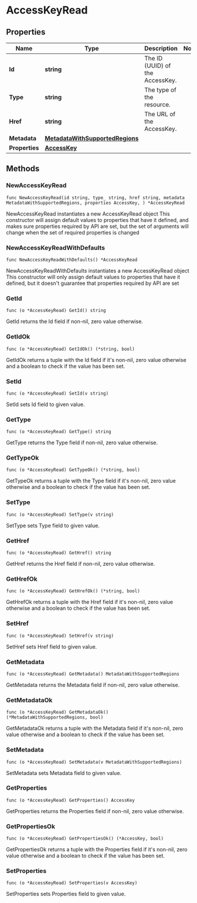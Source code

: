# AccessKeyRead

## Properties

|Name | Type | Description | Notes|
|------------ | ------------- | ------------- | -------------|
|**Id** | **string** | The ID (UUID) of the AccessKey. | |
|**Type** | **string** | The type of the resource. | |
|**Href** | **string** | The URL of the AccessKey. | |
|**Metadata** | [**MetadataWithSupportedRegions**](MetadataWithSupportedRegions.md) |  | |
|**Properties** | [**AccessKey**](AccessKey.md) |  | |

## Methods

### NewAccessKeyRead

`func NewAccessKeyRead(id string, type_ string, href string, metadata MetadataWithSupportedRegions, properties AccessKey, ) *AccessKeyRead`

NewAccessKeyRead instantiates a new AccessKeyRead object
This constructor will assign default values to properties that have it defined,
and makes sure properties required by API are set, but the set of arguments
will change when the set of required properties is changed

### NewAccessKeyReadWithDefaults

`func NewAccessKeyReadWithDefaults() *AccessKeyRead`

NewAccessKeyReadWithDefaults instantiates a new AccessKeyRead object
This constructor will only assign default values to properties that have it defined,
but it doesn't guarantee that properties required by API are set

### GetId

`func (o *AccessKeyRead) GetId() string`

GetId returns the Id field if non-nil, zero value otherwise.

### GetIdOk

`func (o *AccessKeyRead) GetIdOk() (*string, bool)`

GetIdOk returns a tuple with the Id field if it's non-nil, zero value otherwise
and a boolean to check if the value has been set.

### SetId

`func (o *AccessKeyRead) SetId(v string)`

SetId sets Id field to given value.


### GetType

`func (o *AccessKeyRead) GetType() string`

GetType returns the Type field if non-nil, zero value otherwise.

### GetTypeOk

`func (o *AccessKeyRead) GetTypeOk() (*string, bool)`

GetTypeOk returns a tuple with the Type field if it's non-nil, zero value otherwise
and a boolean to check if the value has been set.

### SetType

`func (o *AccessKeyRead) SetType(v string)`

SetType sets Type field to given value.


### GetHref

`func (o *AccessKeyRead) GetHref() string`

GetHref returns the Href field if non-nil, zero value otherwise.

### GetHrefOk

`func (o *AccessKeyRead) GetHrefOk() (*string, bool)`

GetHrefOk returns a tuple with the Href field if it's non-nil, zero value otherwise
and a boolean to check if the value has been set.

### SetHref

`func (o *AccessKeyRead) SetHref(v string)`

SetHref sets Href field to given value.


### GetMetadata

`func (o *AccessKeyRead) GetMetadata() MetadataWithSupportedRegions`

GetMetadata returns the Metadata field if non-nil, zero value otherwise.

### GetMetadataOk

`func (o *AccessKeyRead) GetMetadataOk() (*MetadataWithSupportedRegions, bool)`

GetMetadataOk returns a tuple with the Metadata field if it's non-nil, zero value otherwise
and a boolean to check if the value has been set.

### SetMetadata

`func (o *AccessKeyRead) SetMetadata(v MetadataWithSupportedRegions)`

SetMetadata sets Metadata field to given value.


### GetProperties

`func (o *AccessKeyRead) GetProperties() AccessKey`

GetProperties returns the Properties field if non-nil, zero value otherwise.

### GetPropertiesOk

`func (o *AccessKeyRead) GetPropertiesOk() (*AccessKey, bool)`

GetPropertiesOk returns a tuple with the Properties field if it's non-nil, zero value otherwise
and a boolean to check if the value has been set.

### SetProperties

`func (o *AccessKeyRead) SetProperties(v AccessKey)`

SetProperties sets Properties field to given value.



